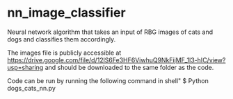 # nn_image_classifier
Neural network algorithm that takes an input of RBG images of cats and dogs and classifies them accordingly.

The images file is publicly accessible at https://drive.google.com/file/d/12lS6Fe3HF6ViwhuQ9NkFijMF_1l3-hIC/view?usp=sharing and should be downloaded to the same folder as the code.

Code can be run by running the following command in shell"
$ Python dogs_cats_nn.py
